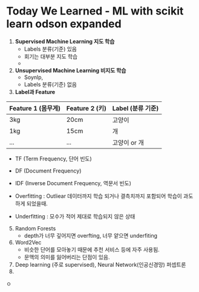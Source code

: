 # Today We Learned - ML with scikit learn odson expanded

1. **Supervised Machine Learning 지도 학습** 
   - Labels 분류(기준) 있음
   - 회기는 대부분 지도 학습
   - 
2. **Unsupervised Machine Learning 비지도 학습** 
   - Soynlp, 
   - Labels 분류(기준) 없음
3. **Label과 Feature**

| Feature 1 (몸무게) | Feature 2 (키) | Label (분류 기준) |
| ------------------ | -------------- | ----------------- |
| 3kg                | 20cm           | 고양이            |
| 1kg                | 15cm           | 개                |
| ...                | ...            | 고양이 or 개      |

- TF (Term Frequency, 단어 빈도) 
- DF (Document Frequency)
- IDF (Inverse Document Frequency, 역문서 빈도)



- Overfitting : Outliear 데이터까지 학습 되거나 결측치까지 포함되어 학습이 과도하게 되었을때. 
- Underfitting : 모수가 적어 제대로 학습되지 않은 상태



5. Random Forests
   - depth가 너무 깊어지면 overfting, 너무 얕으면 underfiting
6. Word2Vec
   - 비슷한 단어를 모아놓기 때문에 추천 서비스 등에 자주 사용됨.
   - 문맥의 의미를 잃어버리는 단점이 있음.
7. Deep learning (주로 supervised), Neural Network(인공신경망) 퍼셉트론
8. 

ㅇ



